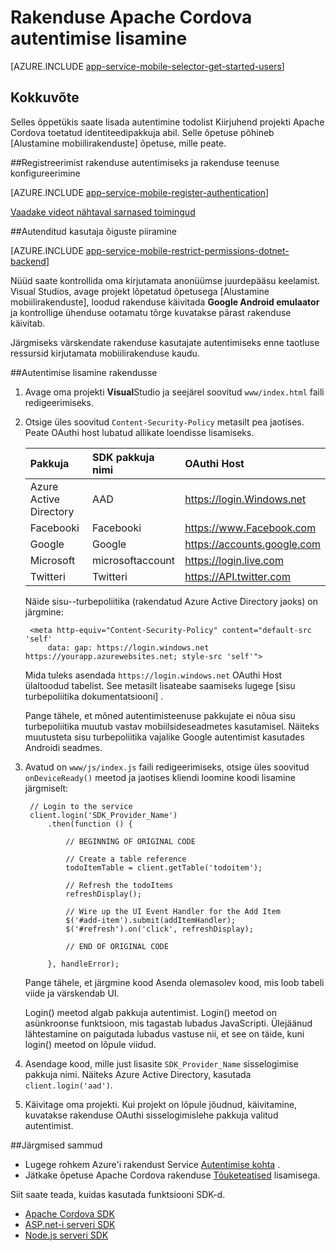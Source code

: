 <properties
    pageTitle="Lisada autentimise Apache Cordova Mobile'i rakendustega | Azure'i rakendust Service"
    description="Saate teada, kuidas kasutada mobiilirakenduste autentida kasutajate Apache Cordova rakenduse kaudu identiteedipakkujad, sh Google, Facebooki, Twitteri ja Microsoft Azure'i rakendust Service."
    services="app-service\mobile"
    documentationCenter="javascript"
    authors="adrianhall"
    manager="erikre"
    editor=""/>

<tags
    ms.service="app-service-mobile"
    ms.workload="na"
    ms.tgt_pltfrm="mobile-html"
    ms.devlang="javascript"
    ms.topic="article"
    ms.date="10/01/2016"
    ms.author="adrianha"/>

# <a name="add-authentication-to-your-apache-cordova-app"></a>Rakenduse Apache Cordova autentimise lisamine

[AZURE.INCLUDE [app-service-mobile-selector-get-started-users](../../includes/app-service-mobile-selector-get-started-users.md)]
    
## <a name="summary"></a>Kokkuvõte

Selles õppetükis saate lisada autentimine todolist Kiirjuhend projekti Apache Cordova toetatud identiteedipakkuja abil. Selle õpetuse põhineb [Alustamine mobiilirakenduste] õpetuse, mille peate.

##<a name="register"></a>Registreerimist rakenduse autentimiseks ja rakenduse teenuse konfigureerimine

[AZURE.INCLUDE [app-service-mobile-register-authentication](../../includes/app-service-mobile-register-authentication.md)]

[Vaadake videot nähtaval sarnased toimingud](https://channel9.msdn.com/series/Azure-connected-services-with-Cordova/Azure-connected-services-task-8-Azure-authentication)

##<a name="permissions"></a>Autenditud kasutaja õiguste piiramine

[AZURE.INCLUDE [app-service-mobile-restrict-permissions-dotnet-backend](../../includes/app-service-mobile-restrict-permissions-dotnet-backend.md)]

Nüüd saate kontrollida oma kirjutamata anonüümse juurdepääsu keelamist. Visual Studios, avage projekt lõpetatud õpetusega [Alustamine mobiilirakenduste], loodud rakenduse käivitada **Google Android emulaator** ja kontrollige ühenduse ootamatu tõrge kuvatakse pärast rakenduse käivitab.

Järgmiseks värskendate rakenduse kasutajate autentimiseks enne taotluse ressursid kirjutamata mobiilirakenduse kaudu.

##<a name="add-authentication"></a>Autentimise lisamine rakendusse

1. Avage oma projekti **Visual**Studio ja seejärel soovitud `www/index.html` faili redigeerimiseks.

2. Otsige üles soovitud `Content-Security-Policy` metasilt pea jaotises.  Peate OAuthi host lubatud allikate loendisse lisamiseks.

  	| Pakkuja               | SDK pakkuja nimi | OAuthi Host                  |
  	| :--------------------- | :---------------- | :-------------------------- |
  	| Azure Active Directory | AAD               | https://login.Windows.net   |
  	| Facebooki               | Facebooki          | https://www.Facebook.com    |
  	| Google                 | Google            | https://accounts.google.com |
  	| Microsoft              | microsoftaccount  | https://login.live.com      |
  	| Twitteri                | Twitteri           | https://API.twitter.com     |

    Näide sisu--turbepoliitika (rakendatud Azure Active Directory jaoks) on järgmine:

        <meta http-equiv="Content-Security-Policy" content="default-src 'self'
            data: gap: https://login.windows.net https://yourapp.azurewebsites.net; style-src 'self'">

    Mida tuleks asendada `https://login.windows.net` OAuthi Host ülaltoodud tabelist.  See metasilt lisateabe saamiseks lugege [sisu turbepoliitika dokumentatsiooni] .

    Pange tähele, et mõned autentimisteenuse pakkujate ei nõua sisu turbepoliitika muutub vastav mobiilsideseadmetes kasutamisel.  Näiteks muutusteta sisu turbepoliitika vajalike Google autentimist kasutades Androidi seadmes.

3. Avatud on `www/js/index.js` faili redigeerimiseks, otsige üles soovitud `onDeviceReady()` meetod ja jaotises kliendi loomine koodi lisamine järgmiselt:

        // Login to the service
        client.login('SDK_Provider_Name')
            .then(function () {

                // BEGINNING OF ORIGINAL CODE

                // Create a table reference
                todoItemTable = client.getTable('todoitem');

                // Refresh the todoItems
                refreshDisplay();

                // Wire up the UI Event Handler for the Add Item
                $('#add-item').submit(addItemHandler);
                $('#refresh').on('click', refreshDisplay);

                // END OF ORIGINAL CODE

            }, handleError);

    Pange tähele, et järgmine kood Asenda olemasolev kood, mis loob tabeli viide ja värskendab UI.

    Login() meetod algab pakkuja autentimist. Login() meetod on asünkroonse funktsioon, mis tagastab lubadus JavaScripti.  Ülejäänud lähtestamine on paigutada lubadus vastuse nii, et see on täide, kuni login() meetod on lõpule viidud.

4. Asendage kood, mille just lisasite `SDK_Provider_Name` sisselogimise pakkuja nimi. Näiteks Azure Active Directory, kasutada `client.login('aad')`.

4. Käivitage oma projekti.  Kui projekt on lõpule jõudnud, käivitamine, kuvatakse rakenduse OAuthi sisselogimislehe pakkuja valitud autentimist.

##<a name="next-steps"></a>Järgmised sammud

* Lugege rohkem Azure'i rakendust Service [Autentimise kohta] .
* Jätkake õpetuse Apache Cordova rakenduse [Tõuketeatised] lisamisega.

Siit saate teada, kuidas kasutada funktsiooni SDK-d.

* [Apache Cordova SDK]
* [ASP.net-i serveri SDK]
* [Node.js serveri SDK]

<!-- URLs. -->
[Mobile'i rakenduste kasutamise alustamine]: app-service-mobile-cordova-get-started.md
[Sisu turbepoliitika dokumentatsioon]: https://cordova.apache.org/docs/en/latest/guide/appdev/whitelist/index.html
[Tõuketeatised]: app-service-mobile-cordova-get-started-push.md
[Autentimise kohta]: app-service-mobile-auth.md
[Apache Cordova SDK]: app-service-mobile-cordova-how-to-use-client-library.md 
[ASP.net-i serveri SDK]: app-service-mobile-dotnet-backend-how-to-use-server-sdk.md
[Node.js serveri SDK]: app-service-mobile-node-backend-how-to-use-server-sdk.md
